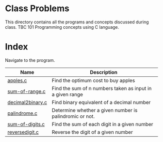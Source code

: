 # Class Problems
This directory contains all the programs and concepts discussed during class. 
TBC 101 Programming concepts using C language.

# Index
Navigate to the program.

| Name      | Description |
| ----------- | ----------- |
| [apples.c](https://github.com/WatashiwaSid/c-dev/blob/main/ClassProblems/apples.c)      | Find the optimum cost to buy apples       |
| [sum-of-range.c](https://github.com/WatashiwaSid/c-dev/blob/main/ClassProblems/sum-of-range.c)   | Find the sum of n numbers taken as input in a given range        |
| [decimal2binary.c](https://github.com/WatashiwaSid/c-dev/blob/main/ClassProblems/decimal2binary.c)      | Find binary equivalent of a decimal number       |
| [palindrome.c](https://github.com/WatashiwaSid/c-dev/blob/main/ClassProblems/palindrome.c)      | Determine whether a given number is palindromic or not.       |
| [sum-of-digits.c](https://github.com/WatashiwaSid/c-dev/blob/main/ClassProblems/12-sum-of-digits.c)      | Find the sum of each digit in a given number      |
| [reversedigit.c](https://github.com/WatashiwaSid/c-dev/blob/main/ClassProblems/reversedigit.c)      | Reverse the digit of a given number       |

 
